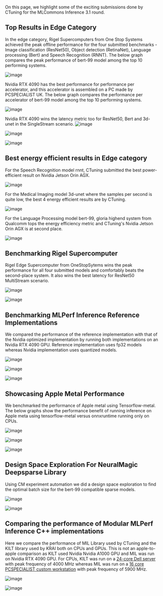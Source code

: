 On this page, we highlight some of the exciting submissions done by CTuning for the MLCommons Inference 3.1 round.

## Top Results in Edge Category

In the edge category, Rigel Supercomputers from One Stop Systems achieved the peak offline performance for the four submitted benchmarks - Image classification (ResNet50), Object detection (RetinaNet), Language processing (Bert) and Speech Recognition (RNNT). The below graph compares the peak performance of bert-99 model among the top 10 performing systems.  

![image](https://github.com/ctuning/mlcommons-ck/assets/4791823/9f8e3367-1ca4-4298-8545-285cdedfc991)


Nvidia RTX 4090 has the best performance for performance per accelerator, and this accelerator is assembled on a PC made by PCSPECIALIST UK. The below graph compares the performance per accelerator of bert-99 model among the top 10 performing systems.  

![image](https://github.com/ctuning/mlcommons-ck/assets/4791823/c02120cb-eda9-4eef-9e22-56fff4bf23a7)


Nvidia RTX 4090 wins the latency metric too for ResNet50, Bert and 3d-unet in the SingleStream scenario. 
![image](https://github.com/ctuning/mlcommons-ck/assets/4791823/6d4b39a0-9f39-474a-ac16-5498e281ebad)

![image](https://github.com/ctuning/mlcommons-ck/assets/4791823/8afb5609-581d-4ee8-be56-731af731f10f)

![image](https://github.com/ctuning/mlcommons-ck/assets/4791823/5cb88f53-9255-4a0b-98df-a192ba87b125)


## Best energy efficient results in Edge category

For the Speech Recognition model rnnt, CTuning submitted the best power-efficient result on Nvidia Jetson Orin AGX.

![image](https://github.com/ctuning/mlcommons-ck/assets/4791823/d485aa50-a0d4-4a40-a805-cc2ddc3e0ca6)


For the Medical Imaging model 3d-unet where the samples per second is quite low, the best 4 energy efficient results are by CTuning.

![image](https://github.com/ctuning/mlcommons-ck/assets/4791823/d15297fb-3eff-47c9-b188-68d438b7f248)

For the Language Processing model bert-99, gloria highend system from Qualcomm tops the energy efficiency metric and CTuning's Nvidia Jetson Orin AGX is at second place.

![image](https://github.com/ctuning/mlcommons-ck/assets/4791823/22c85404-51f5-44b7-b128-8df4579c635c)



## Benchmarking Rigel Supercomputer

Rigel Edge Supercomputer from OneStopSytems wins the peak performance for all four submitted models and comfortably beats the second-place system. It also wins the best latency for ResNet50 MultiStream scenario.


![image](https://github.com/ctuning/mlcommons-ck/assets/4791823/635f5f29-080f-4c7c-85a5-65fcf438f9e1)

![image](https://github.com/ctuning/mlcommons-ck/assets/4791823/c993c2f5-a8b7-4a11-b89f-35d96e357e42)





## Benchmarking MLPerf Inference Reference Implementations

We compared the performance of the reference implementation with that of the Nvidia optimized implementation by running both implementations on an Nvidia RTX 4090 GPU. Reference implementation uses fp32 models whereas Nvidia implementation uses quantized models.  

![image](https://github.com/ctuning/mlcommons-ck/assets/4791823/b46bc509-f242-4bc6-a9e8-ec318d09616b)

![image](https://github.com/ctuning/mlcommons-ck/assets/4791823/404b54d2-a04e-4e5e-861d-43c7d940faf8)

![image](https://github.com/ctuning/mlcommons-ck/assets/4791823/f5a04e85-269f-485a-8839-348dddcd5eb7)

## Showcasing Apple Metal Performance

We benchmarked the performance of Apple metal using Tensorflow-metal. The below graphs show the performance benefit of running inference on Apple meta using tensorflow-metal versus onnxruntime running only on CPUs. 

![image](https://github.com/ctuning/mlcommons-ck/assets/4791823/87385e24-b3b5-4694-8106-2c30eeb393de)

![image](https://github.com/ctuning/mlcommons-ck/assets/4791823/c9a38dc9-0986-461e-b81d-988297e1771e)

![image](https://github.com/ctuning/mlcommons-ck/assets/4791823/4b8565b4-7a23-4f29-b450-6eaf00d10f63)





## Design Space Exploration For NeuralMagic Deepsparse Library

Using CM experiment automation we did a design space exploration to find the optimal batch size for the bert-99 compatible sparse models.

![image](https://github.com/ctuning/mlcommons-ck/assets/4791823/a18088f2-c864-4c16-b714-5b375cf5fc94)

![image](https://github.com/ctuning/mlcommons-ck/assets/4791823/8bd95c5f-344f-4d9f-9f94-c3024efbce13)


## Comparing the performance of Modular MLPerf Inference C++ implementations

Here we compare the performance of MIL Library used by CTuning and the KILT library used by KRAI both on CPUs and GPUs. This is not an apple-to-apple comparison as KILT used Nvidia Nvidia A1000 GPU and MIL was run on Nvidia RTX 4090 GPU. For CPUs, KILT was run on a [24-core Dell server](https://github.com/mlcommons/inference_results_v3.1/blob/main/closed/Krai/systems/7920t-kilt-onnxruntime_cpu.json) with peak frequency of 4000 MHz whereas MIL was run on a [16 core PCSPECIALIST custom workstation](https://github.com/mlcommons/inference_results_v3.1/blob/main/closed/CTuning/systems/amd_ryzen_workstation-cpp-cpu-onnxruntime-vdefault-default_config.json) with peak frequency of 5900 MHz.

![image](https://github.com/ctuning/mlcommons-ck/assets/4791823/6d73360a-27ab-4158-b4cc-a5724d6d4c73)

![image](https://github.com/ctuning/mlcommons-ck/assets/4791823/d6b5516b-4861-4355-badf-65decbf8d3b0)

